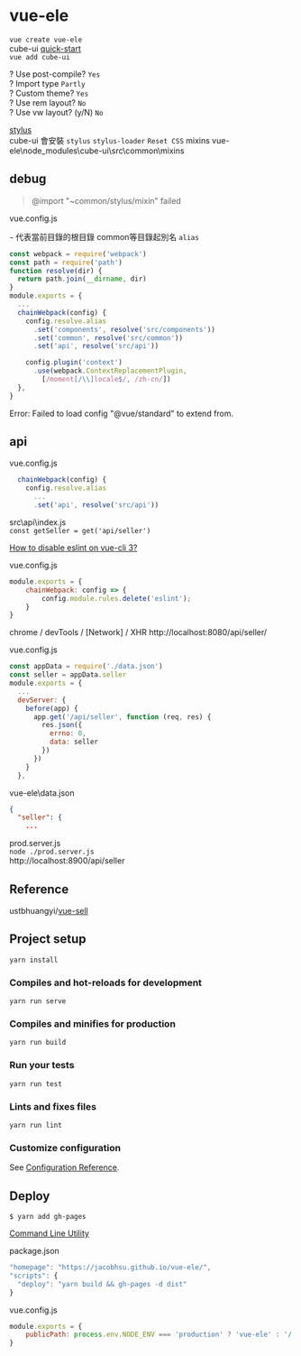 # vue-ele

`vue create vue-ele`  
cube-ui [quick-start](https://didi.github.io/cube-ui/#/zh-CN/docs/quick-start)  
`vue add cube-ui`  

? Use post-compile? `Yes`  
? Import type `Partly`  
? Custom theme? `Yes`  
? Use rem layout? `No`  
? Use vw layout? (y/N) `No`  

[stylus](https://stylus-lang.com/)  
cube-ui 會安裝 `stylus` `stylus-loader` `Reset CSS`
mixins vue-ele\node_modules\cube-ui\src\common\mixins

## debug

> @import "~common/stylus/mixin" failed

vue.config.js

`~` 代表當前目錄的根目錄
common等目錄起別名 `alias`

```js
const webpack = require('webpack')
const path = require('path')
function resolve(dir) {
  return path.join(__dirname, dir)
}
module.exports = {
  ...
  chainWebpack(config) {
    config.resolve.alias
      .set('components', resolve('src/components'))
      .set('common', resolve('src/common'))
      .set('api', resolve('src/api'))

    config.plugin('context')
      .use(webpack.ContextReplacementPlugin,
        [/moment[/\\]locale$/, /zh-cn/])
  },
}
```

Error: Failed to load config "@vue/standard" to extend from.

## api

vue.config.js

```js
  chainWebpack(config) {
    config.resolve.alias
      ...
      .set('api', resolve('src/api'))
```

src\api\index.js  
`const getSeller = get('api/seller')`


[How to disable eslint on vue-cli 3?](https://stackoverflow.com/questions/49121110/how-to-disable-eslint-on-vue-cli-3)

vue.config.js

```js
module.exports = {
    chainWebpack: config => {
        config.module.rules.delete('eslint');
    }
}
```

chrome / devTools / [Network] / XHR
http://localhost:8080/api/seller/

vue.config.js

```js
const appData = require('./data.json')
const seller = appData.seller
module.exports = {
  ...
  devServer: {
    before(app) {
      app.get('/api/seller', function (req, res) {
        res.json({
          errno: 0,
          data: seller
        })
      })
    }
  },
```

vue-ele\data.json

```json
{
  "seller": {
    ...
```

prod.server.js  
`node ./prod.server.js`  
http://localhost:8900/api/seller

## Reference

ustbhuangyi/[vue-sell](https://github.com/ustbhuangyi/vue-sell)

## Project setup
```
yarn install
```

### Compiles and hot-reloads for development
```
yarn run serve
```

### Compiles and minifies for production
```
yarn run build
```

### Run your tests
```
yarn run test
```

### Lints and fixes files
```
yarn run lint
```

### Customize configuration
See [Configuration Reference](https://cli.vuejs.org/config/).

## Deploy

`$ yarn add gh-pages`  

[Command Line Utility](https://www.npmjs.com/package/gh-pages)

package.json

```js
"homepage": "https://jacobhsu.github.io/vue-ele/",
"scripts": {
  "deploy": "yarn build && gh-pages -d dist"
}
```

vue.config.js

```js
module.exports = {
    publicPath: process.env.NODE_ENV === 'production' ? 'vue-ele' : '/',
}
```
